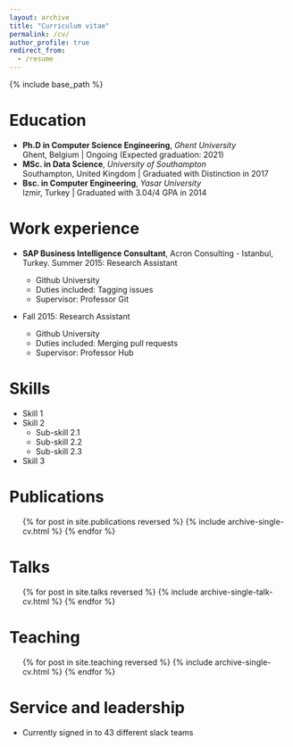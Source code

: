 ```yaml
---
layout: archive
title: "Curriculum vitae"
permalink: /cv/
author_profile: true
redirect_from:
  - /resume
---
```


{% include base_path %}

**Education**
======
* **Ph.D in Computer Science Engineering**, *Ghent University* <br /> Ghent, Belgium &#124; Ongoing (Expected graduation: 2021)
* **MSc. in Data Science**, *University of Southampton* <br /> Southampton, United Kingdom &#124; Graduated with Distinction in 2017
* **Bsc. in Computer Engineering**, *Yasar University*<br /> Izmir, Turkey &#124; Graduated with 3.04/4 GPA in 2014

Work experience
======
* **SAP Business Intelligence Consultant**, Acron Consulting - Istanbul, Turkey. Summer 2015: Research Assistant
  * Github University
  * Duties included: Tagging issues
  * Supervisor: Professor Git

* Fall 2015: Research Assistant
  * Github University
  * Duties included: Merging pull requests
  * Supervisor: Professor Hub
  
Skills
======
* Skill 1
* Skill 2
  * Sub-skill 2.1
  * Sub-skill 2.2
  * Sub-skill 2.3
* Skill 3

Publications
======
  <ul>{% for post in site.publications reversed %}
    {% include archive-single-cv.html %}
  {% endfor %}</ul>
  
Talks
======
  <ul>{% for post in site.talks reversed %}
    {% include archive-single-talk-cv.html %}
  {% endfor %}</ul>
  
Teaching
======
  <ul>{% for post in site.teaching reversed %}
    {% include archive-single-cv.html %}
  {% endfor %}</ul>
  
Service and leadership
======
* Currently signed in to 43 different slack teams
